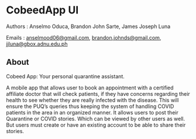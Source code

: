 # CobeedApp UI

Authors : Anselmo Oduca, Brandon John Sarte, James Joseph Luna

Emails : anselmood06@gmail.com, brandon.johnds@gmail.com, jjluna@gbox.adnu.edu.ph

## About
Cobeed App: Your personal quarantine assistant. 

A mobile app that allows user to book an appointment with a certified affiliate doctor that will check patients,
if they have concerns regarding their health to see whether they are really infected with the disease. 
This will ensure the PUQ’s queries thus keeping the system of handling COVID patients in the area in an organized manner.
It allows users to post their Quarantine or COVID stories. Which can be viewed by other users as well. 
But users must create or have an existing account to be able to share their stories. 


